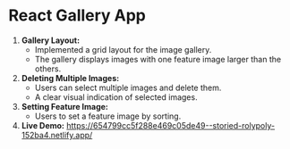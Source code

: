 # React Gallery App

1. **Gallery Layout:**
   - Implemented a grid layout for the image gallery.
   - The gallery displays images with one feature image larger than the others.
2. **Deleting Multiple Images:**
   - Users can select multiple images and delete them.
   - A clear visual indication of selected images.
3. **Setting Feature Image:**
   - Users to set a feature image by sorting.
4. **Live Demo:**
   https://654799cc5f288e469c05de49--storied-rolypoly-152ba4.netlify.app/
